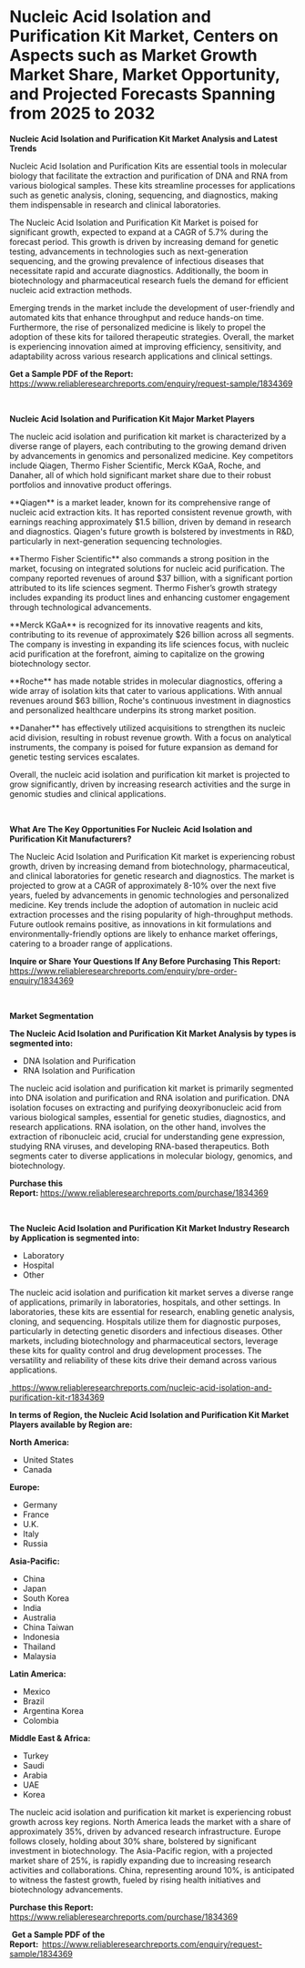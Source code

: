 <p><h1>Nucleic Acid Isolation and Purification Kit Market, Centers on Aspects such as Market Growth Market Share, Market Opportunity, and Projected Forecasts Spanning from 2025 to 2032</h1></p><p><strong>Nucleic Acid Isolation and Purification Kit Market Analysis and Latest Trends</strong></p>
<p><p>Nucleic Acid Isolation and Purification Kits are essential tools in molecular biology that facilitate the extraction and purification of DNA and RNA from various biological samples. These kits streamline processes for applications such as genetic analysis, cloning, sequencing, and diagnostics, making them indispensable in research and clinical laboratories.</p><p>The Nucleic Acid Isolation and Purification Kit Market is poised for significant growth, expected to expand at a CAGR of 5.7% during the forecast period. This growth is driven by increasing demand for genetic testing, advancements in technologies such as next-generation sequencing, and the growing prevalence of infectious diseases that necessitate rapid and accurate diagnostics. Additionally, the boom in biotechnology and pharmaceutical research fuels the demand for efficient nucleic acid extraction methods.</p><p>Emerging trends in the market include the development of user-friendly and automated kits that enhance throughput and reduce hands-on time. Furthermore, the rise of personalized medicine is likely to propel the adoption of these kits for tailored therapeutic strategies. Overall, the market is experiencing innovation aimed at improving efficiency, sensitivity, and adaptability across various research applications and clinical settings.</p></p>
<p><strong>Get a Sample PDF of the Report:&nbsp;</strong> <a href="https://www.reliableresearchreports.com/enquiry/request-sample/1834369?utm_campaign=2030&utm_medium=2&utm_source=Github&utm_content=ia&utm_term=14042025&utm_id=nucleic-acid-isolation-and-purification-kit">https://www.reliableresearchreports.com/enquiry/request-sample/1834369</a></p>
<p>&nbsp;</p>
<p><strong>Nucleic Acid Isolation and Purification Kit Major Market Players</strong></p>
<p><p>The nucleic acid isolation and purification kit market is characterized by a diverse range of players, each contributing to the growing demand driven by advancements in genomics and personalized medicine. Key competitors include Qiagen, Thermo Fisher Scientific, Merck KGaA, Roche, and Danaher, all of which hold significant market share due to their robust portfolios and innovative product offerings.</p><p>**Qiagen** is a market leader, known for its comprehensive range of nucleic acid extraction kits. It has reported consistent revenue growth, with earnings reaching approximately $1.5 billion, driven by demand in research and diagnostics. Qiagen's future growth is bolstered by investments in R&D, particularly in next-generation sequencing technologies.</p><p>**Thermo Fisher Scientific** also commands a strong position in the market, focusing on integrated solutions for nucleic acid purification. The company reported revenues of around $37 billion, with a significant portion attributed to its life sciences segment. Thermo Fisher’s growth strategy includes expanding its product lines and enhancing customer engagement through technological advancements.</p><p>**Merck KGaA** is recognized for its innovative reagents and kits, contributing to its revenue of approximately $26 billion across all segments. The company is investing in expanding its life sciences focus, with nucleic acid purification at the forefront, aiming to capitalize on the growing biotechnology sector.</p><p>**Roche** has made notable strides in molecular diagnostics, offering a wide array of isolation kits that cater to various applications. With annual revenues around $63 billion, Roche's continuous investment in diagnostics and personalized healthcare underpins its strong market position.</p><p>**Danaher** has effectively utilized acquisitions to strengthen its nucleic acid division, resulting in robust revenue growth. With a focus on analytical instruments, the company is poised for future expansion as demand for genetic testing services escalates.</p><p>Overall, the nucleic acid isolation and purification kit market is projected to grow significantly, driven by increasing research activities and the surge in genomic studies and clinical applications.</p></p>
<p>&nbsp;</p>
<p><strong>What Are The Key Opportunities For Nucleic Acid Isolation and Purification Kit Manufacturers?</strong></p>
<p><p>The Nucleic Acid Isolation and Purification Kit market is experiencing robust growth, driven by increasing demand from biotechnology, pharmaceutical, and clinical laboratories for genetic research and diagnostics. The market is projected to grow at a CAGR of approximately 8-10% over the next five years, fueled by advancements in genomic technologies and personalized medicine. Key trends include the adoption of automation in nucleic acid extraction processes and the rising popularity of high-throughput methods. Future outlook remains positive, as innovations in kit formulations and environmentally-friendly options are likely to enhance market offerings, catering to a broader range of applications.</p></p>
<p><strong>Inquire or Share Your Questions If Any Before Purchasing This Report:</strong> <a href="https://www.reliableresearchreports.com/enquiry/pre-order-enquiry/1834369?utm_campaign=2030&utm_medium=2&utm_source=Github&utm_content=ia&utm_term=14042025&utm_id=nucleic-acid-isolation-and-purification-kit">https://www.reliableresearchreports.com/enquiry/pre-order-enquiry/1834369</a></p>
<p>&nbsp;</p>
<p><strong>Market Segmentation</strong></p>
<p><strong>The Nucleic Acid Isolation and Purification Kit Market Analysis by types is segmented into:</strong></p>
<p><ul><li>DNA Isolation and Purification</li><li>RNA Isolation and Purification</li></ul></p>
<p><p>The nucleic acid isolation and purification kit market is primarily segmented into DNA isolation and purification and RNA isolation and purification. DNA isolation focuses on extracting and purifying deoxyribonucleic acid from various biological samples, essential for genetic studies, diagnostics, and research applications. RNA isolation, on the other hand, involves the extraction of ribonucleic acid, crucial for understanding gene expression, studying RNA viruses, and developing RNA-based therapeutics. Both segments cater to diverse applications in molecular biology, genomics, and biotechnology.</p></p>
<p><strong>Purchase this Report:&nbsp;</strong><a href="https://www.reliableresearchreports.com/purchase/1834369?utm_campaign=2030&utm_medium=2&utm_source=Github&utm_content=ia&utm_term=14042025&utm_id=nucleic-acid-isolation-and-purification-kit">https://www.reliableresearchreports.com/purchase/1834369</a></p>
<p>&nbsp;</p>
<p><strong>The Nucleic Acid Isolation and Purification Kit Market Industry Research by Application is segmented into:</strong></p>
<p><ul><li>Laboratory</li><li>Hospital</li><li>Other</li></ul></p>
<p><p>The nucleic acid isolation and purification kit market serves a diverse range of applications, primarily in laboratories, hospitals, and other settings. In laboratories, these kits are essential for research, enabling genetic analysis, cloning, and sequencing. Hospitals utilize them for diagnostic purposes, particularly in detecting genetic disorders and infectious diseases. Other markets, including biotechnology and pharmaceutical sectors, leverage these kits for quality control and drug development processes. The versatility and reliability of these kits drive their demand across various applications.</p></p>
<p><a href="https://www.reliableresearchreports.com/nucleic-acid-isolation-and-purification-kit-r1834369?utm_campaign=2030&utm_medium=2&utm_source=Github&utm_content=ia&utm_term=14042025&utm_id=nucleic-acid-isolation-and-purification-kit">&nbsp;https://www.reliableresearchreports.com/nucleic-acid-isolation-and-purification-kit-r1834369</a></p>
<p><strong>In terms of Region, the Nucleic Acid Isolation and Purification Kit Market Players available by Region are:</strong></p>
<p>
    <p> <strong> North America: </strong>
        <ul>
            <li>United States</li>
            <li>Canada</li>
        </ul>
        </p> 
    <p> <strong> Europe: </strong>
        <ul>
            <li>Germany</li>
            <li>France</li>
            <li>U.K.</li>
            <li>Italy</li>
            <li>Russia</li>
        </ul>
        </p> 
    <p> <strong> Asia-Pacific: </strong>
        <ul>
            <li>China</li>
            <li>Japan</li>
            <li>South Korea</li>
            <li>India</li>
            <li>Australia</li>
            <li>China Taiwan</li>
            <li>Indonesia</li>
            <li>Thailand</li>
            <li>Malaysia</li>
        </ul>
        </p> 
    <p> <strong> Latin America: </strong>
        <ul>
            <li>Mexico</li>
            <li>Brazil</li>
            <li>Argentina Korea</li>
            <li>Colombia</li>
        </ul>
        </p> 
    <p> <strong> Middle East & Africa: </strong>
        <ul>
            <li>Turkey</li>
            <li>Saudi</li>
            <li>Arabia</li>
            <li>UAE</li>
            <li>Korea</li>
        </ul>
    </p>
    </p>
<p><p>The nucleic acid isolation and purification kit market is experiencing robust growth across key regions. North America leads the market with a share of approximately 35%, driven by advanced research infrastructure. Europe follows closely, holding about 30% share, bolstered by significant investment in biotechnology. The Asia-Pacific region, with a projected market share of 25%, is rapidly expanding due to increasing research activities and collaborations. China, representing around 10%, is anticipated to witness the fastest growth, fueled by rising health initiatives and biotechnology advancements.</p></p>
<p><strong>Purchase this Report: </strong><a href="https://www.reliableresearchreports.com/purchase/1834369?utm_campaign=2030&utm_medium=2&utm_source=Github&utm_content=ia&utm_term=14042025&utm_id=nucleic-acid-isolation-and-purification-kit">https://www.reliableresearchreports.com/purchase/1834369</a></p>
<p>&nbsp;<strong>Get a Sample PDF of the Report:&nbsp;&nbsp;</strong><a href="https://www.reliableresearchreports.com/enquiry/request-sample/1834369?utm_campaign=2030&utm_medium=2&utm_source=Github&utm_content=ia&utm_term=14042025&utm_id=nucleic-acid-isolation-and-purification-kit">https://www.reliableresearchreports.com/enquiry/request-sample/1834369</a></p>
<p><strong></strong></p>
<p><p></p><p></p><p></p></p>